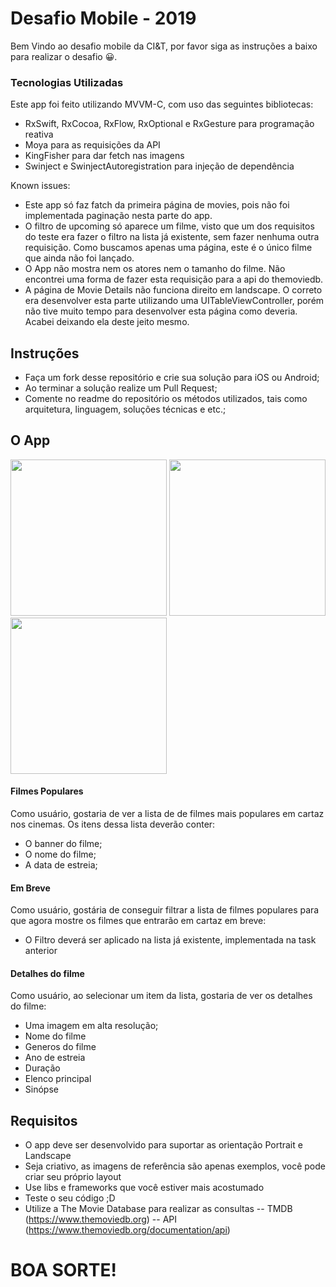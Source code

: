 # Desafio Mobile - 2019

Bem Vindo ao desafio mobile da CI&T, por favor siga as instruções a baixo para realizar o desafio 😀.

### Tecnologias Utilizadas

Este app foi feito utilizando MVVM-C, com uso das seguintes bibliotecas:

- RxSwift, RxCocoa, RxFlow, RxOptional e RxGesture para programação reativa
- Moya para as requisições da API
- KingFisher para dar fetch nas imagens
- Swinject e SwinjectAutoregistration para injeção de dependência

Known issues:
- Este app só faz fatch da primeira página de movies, pois não foi implementada paginação nesta parte do app.
- O filtro de upcoming só aparece um filme, visto que um dos requisitos do teste era fazer o filtro na lista já existente, sem fazer nenhuma outra requisição. Como buscamos apenas uma página, este é o único filme que ainda não foi lançado.
- O App não mostra nem os atores nem o tamanho do filme. Não encontrei uma forma de fazer esta requisição para a api do themoviedb.
- A página de Movie Details não funciona direito em landscape. O correto era desenvolver esta parte utilizando uma UITableViewController, porém não tive muito tempo para desenvolver esta página como deveria. Acabei deixando ela deste jeito mesmo.


## Instruções

- Faça um fork desse repositório e crie sua solução para iOS ou Android;
- Ao terminar a solução realize um Pull Request;
- Comente no readme do repositório os métodos utilizados, tais como arquitetura, linguagem, soluções técnicas e etc.;

## O App

<img src="screenshots/ss01.png?raw=true" width="250"> <img src="screenshots/ss02.png?raw=true" width="250"> <img src="screenshots/ss03.png?raw=true" width="250">

#### Filmes Populares

Como usuário, gostaria de ver a lista de de filmes mais populares em cartaz nos cinemas. Os itens dessa lista deverão conter:
 - O banner do filme;
 - O nome do filme;
 - A data de estreia;

#### Em Breve

Como usuário, gostária de conseguir filtrar a lista de filmes populares para que agora mostre os filmes que entrarão em cartaz em breve:
 - O Filtro deverá ser aplicado na lista já existente, implementada na task anterior

#### Detalhes do filme

Como usuário, ao selecionar um item da lista, gostaria de ver os detalhes do filme:
 - Uma imagem em alta resolução;
 - Nome do filme
 - Generos do filme
 - Ano de estreia
 - Duração
 - Elenco principal 
 - Sinópse
 
## Requisitos
 - O app deve ser desenvolvido para suportar as orientação Portrait e Landscape
 - Seja criativo, as imagens de referência são apenas exemplos, você pode criar seu próprio layout
 - Use libs e frameworks que você estiver mais acostumado
 - Teste o seu código ;D
 - Utilize a The Movie Database para realizar as consultas 
 -- TMDB (https://www.themoviedb.org)
 -- API (https://www.themoviedb.org/documentation/api)
 
# BOA SORTE!
 
 
